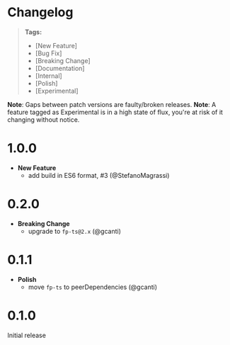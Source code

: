 # Changelog

> **Tags:**
>
> - [New Feature]
> - [Bug Fix]
> - [Breaking Change]
> - [Documentation]
> - [Internal]
> - [Polish]
> - [Experimental]

**Note**: Gaps between patch versions are faulty/broken releases.
**Note**: A feature tagged as Experimental is in a high state of flux, you're at risk of it changing without notice.

# 1.0.0

- **New Feature**
  - add build in ES6 format, #3 (@StefanoMagrassi)

# 0.2.0

- **Breaking Change**
  - upgrade to `fp-ts@2.x` (@gcanti)

# 0.1.1

- **Polish**
  - move `fp-ts` to peerDependencies (@gcanti)

# 0.1.0

Initial release
